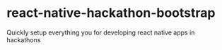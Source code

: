 # react-native-hackathon-bootstrap
Quickly setup everything you for developing react native apps in hackathons
